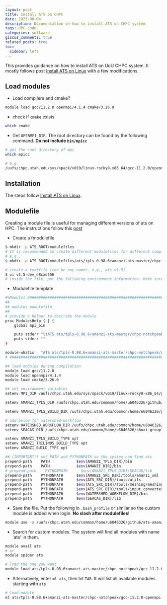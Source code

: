 ```yaml
---
layout: post
title: Install ATS on CHPC
date: 2023-08-04 
description: Documentation on how to install ATS on CHPC system
tags: HPC code 
categories: software
giscus_comments: true
related_posts: true
toc:
  sidebar: left
---
```


This provides guidance on how to install ATS on UoU CHPC system. It mostly follows post [Install ATS on Linux](/blog/2021/Compile-ATS-Master-on-Linux) with a few modifications.

## Load modules

- Load compilers and cmake? 
```bash
module load gcc/11.2.0 openmpi/4.1.4 cmake/3.26.0
```
- check if `cmake` exists
```bash
which cmake
```
 - Get `OPENMPI_DIR`. The root directory can be found by the following command. **Do not include `bin/mpicc`**

```bash
# get the root directory of mpi
which mpicc       

# e.g.
/uufs/chpc.utah.edu/sys/spack/v019/linux-rocky8-x86_64/gcc-11.2.0/openmpi-4.1.4-fvjpa3zslc4266fazcxbv6ntjgojf6rx/bin/mpicc
```

## Installation

The steps follow [Install ATS on Linux](/blog/2021/Compile-ATS-Master-on-Linux).

## Modulefile
Creating a module file is useful for managing different versions of ats on HPC. The instructions follow this [post](https://hpc.ncsu.edu/Documents/user_modules.php)
- Create a fmodulefile

```bash
$ mkdir -p ATS_ROOT/modulefiles
# It is recommended to create different modulefiles for different compilers, arch, and ats versions
# e.g.,
$ mkdir -p ATS_ROOT/modulefiles/ats/tpls-0.98.6+amanzi-ats-master/chpc-notchpeak/gcc-11.2.0-openmpi-4.1.4

# create a textfile (can be any names. e.g., ats_v1.5)
$ vi v1.5-dev_e8cad556
# inside the file, put the following environment information. Make sure the file starts with `#%Module`
```

- Modulefile template

```bash
#%Module1.0#####################################################################
##
## modules modulefile
##
# provide a helper to describe the module
proc ModulesHelp { } {
    global mpi_bin

    puts stderr "\tATS ats/tpls-0.98.6+amanzi-ats-master/chpc-notchpeak/gcc-11.2.0-openmpi-4.1.4/opt repository, opt build"
    puts stderr ""
}

module-whatis   "ATS ats/tpls-0.98.6+amanzi-ats-master/chpc-notchpeak/gcc-11.2.0-openmpi-4.1.4/opt opt build"
# #############################################################################

## load modules during compilation
module load gcc/11.2.0
module load openmpi/4.1.4
module load cmake/3.26.0

## set environment variables
setenv MPI_DIR /uufs/chpc.utah.edu/sys/spack/v019/linux-rocky8-x86_64/gcc-11.2.0/openmpi-4.1.4-fvjpa3zslc4266fazcxbv6ntjgojf6rx

setenv AMANZI_TPLS_DIR /uufs/chpc.utah.edu/common/home/u6046326/github/ats-amanzi-Jul2023/amanzi_tpls-install-master-Release

setenv AMANZI_TPLS_BUILD_DIR /uufs/chpc.utah.edu/common/home/u6046326/github/ats-amanzi-Jul2023/amanzi_tpls-build-master-Release

# add below for watershed-workflow
setenv WATERSHED_WORKFLOW_DIR /uufs/chpc.utah.edu/common/home/u6046326/shuai-group1/watershed-workflow
setenv SEACAS_DIR /uufs/chpc.utah.edu/common/home/u6046326/shuai-group1/seacas

setenv AMANZI_TPLS_BUILD_TYPE opt
setenv AMANZI_TRILINOS_BUILD_TYPE opt
setenv AMANZI_BUILD_TYPE opt

## (IMPORTANT!) set PATH and PYTHONPATH so the system can find ats
prepend-path    PATH            $env(AMANZI_TPLS_DIR)/bin
prepend-path    PATH            $env(AMANZI_DIR)/bin
# prepend-path    PYTHONPATH      $env(AMANZI_TPLS_DIR)/SEACAS/lib
prepend-path    PYTHONPATH      $env(AMANZI_SRC_DIR)/tools/amanzi_xml
prepend-path    PYTHONPATH      $env(ATS_SRC_DIR)/tools/utils
prepend-path    PYTHONPATH      $env(ATS_SRC_DIR)/tools/meshing/meshing_ats
prepend-path    PYTHONPATH      $env(ATS_SRC_DIR)/tools/input_converters
prepend-path    PYTHONPATH      $env(WATERSHED_WORKFLOW_DIR)/bin
prepend-path    PYTHONPATH      $env(SEACAS_DIR)/lib

```

- Save the file. Put the following in `.bash_profile` or similar so the custom module is added when login. **No slash after modulefiles!**

```bash
module use -a /uufs/chpc.utah.edu/common/home/u6046326/github/ats-amanzi-Jul2023/modulefiles
```
- Search for custom modules. The system will find all modules with name 'ats' in them.

```bash
module avail ats
# or
module spider ats

# load the one you want
module load ats/tpls-0.98.6+amanzi-ats-master/chpc-notchpeak/gcc-11.2.0-openmpi-4.1.4/v1.5-dev_e8cad556
```
- Alternatively, enter `ml ats`, then hit `TAB`. It will list all available modules starting with `ats`

```bash
# load module
ml ats/tpls-0.98.6+amanzi-ats-master/chpc-notchpeak/gcc-11.2.0-openmpi-4.1.4/v1.5-dev_e8cad556
```

